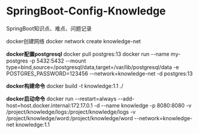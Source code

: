 # SpringBoot-Config-Knowledge
SpringBoot知识点、难点、问题记录

docker创建网络
docker network create knowledge-net

**docker配置postgresql** 
docker pull postgres:13
docker run --name  my-postgres -p 5432:5432 --mount type=bind,source=/postgresql/data,target=/var/lib/postgresql/data -e POSTGRES_PASSWORD=123456 --network=knowledge-net -d postgres:13

**docker构建命令** 
docker build -t knowledge:1.1 ./

**docker启动命令** 
docker run --restart=always --add-host=host.docker.internal:172.17.0.1 -d --name knowledge -p 8080:8080 -v /project/knowledge/logs:/project/knowledge/logs -v /project/knowledge/word:/project/knowledge/word --network=knowledge-net knowledge:1.1


